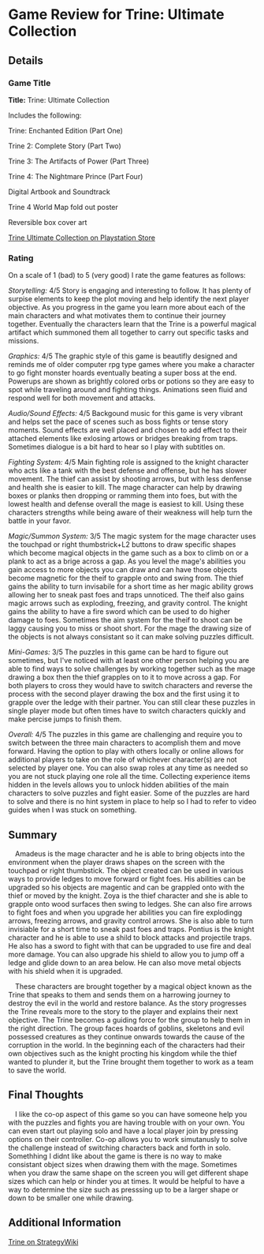 # Game Review for Trine: Ultimate Collection

## Details

### Game Title

**Title:** Trine: Ultimate Collection

Includes the following:

Trine: Enchanted Edition (Part One)

Trine 2: Complete Story (Part Two)

Trine 3: The Artifacts of Power (Part Three)

Trine 4: The Nightmare Prince (Part Four)

Digital Artbook and Soundtrack

Trine 4 World Map fold out poster

Reversible box cover art

[Trine Ultimate Collection on Playstation Store](https://store.playstation.com/en-us/product/UP4029-CUSA10755_00-TRINEULTIMATECOL)

### Rating

On a scale of 1 (bad) to 5 (very good) I rate the game features as follows:

*Storytelling:* 4/5 Story is engaging and interesting to follow. It has plenty of surpise elements to keep the plot moving and help identify the next player objective. As you progress in the game you learn more about each of the main characters and what motivates them to continue their journey together. Eventually the characters learn that the Trine is a powerful magical artifact which summoned them all together to carry out specific tasks and missions. 

*Graphics:* 4/5 The graphic style of this game is beautifly designed and reminds me of older computer rpg type games where you make a character to go fight monster hoards eventually beating a super boss at the end. Powerups are shown as brightly colored orbs or potions so they are easy to spot while traveling around and fighting things. Animations seen fluid and respond well for both movement and attacks.

*Audio/Sound Effects:* 4/5 Backgound music for this game is very vibrant and helps set the pace of scenes such as boss fights or tense story moments. Sound effects are well placed and chosen to add effect to their attached elements like exlosing artows or bridges breaking from traps. Sometimes dialogue is a bit hard to hear so I play with subtitles on.

*Fighting System:* 4/5  Main fighting role is assigned to the knight character who acts like a tank with the best defense and offense, but he has slower movement. The thief can assist by shooting arrows, but with less denfense and health she is easier to kill. The mage character can help by drawing boxes or planks then dropping or ramming them into foes, but with the lowest health and defense overall the mage is easiest to kill. Using these characters strengths while being aware of their weakness will help turn the battle in your favor.

*Magic/Summon System:* 3/5 The magic system for the mage character uses the touchpad or right thumbstrick+L2 buttons to draw specific shapes which become magical objects in the game such as a box to climb on or a plank to act as a brige across a gap. As you level the mage's abilities you gain access to more objects you can draw and can have those objects become magnetic for the theif to grapple onto and swing from. The thief gains the ability to turn invisabile for a short time as her magic ability grows allowing her to sneak past foes and traps unnoticed. The theif also gains magic arrows such as exploding, freezing, and gravity control. The knight gains the ability to have a fire sword which can be used to do higher damage to foes. Sometimes the aim system for the theif to shoot can be laggy causing you to miss or shoot short. For the mage the drawing size of the objects is not always consistant so it can make solving puzzles difficult.

*Mini-Games:* 3/5 The puzzles in this game can be hard to figure out sometimes, but I've noticed with at least one other person helping you are able to find ways to solve challenges by working together such as the mage drawing a box then the thief grapples on to it to move across a gap. For both players to cross they would have to switch characters and reverse the process with the second player drawing the box and the first using it to grapple over the ledge with their partner. You can still clear these puzzles in single player mode but often times have to switch characters quickly and make percise jumps to finish them. 

*Overall:* 4/5 The puzzles in this game are challenging and require you to switch between the three main characters to acomplish them and move forward. Having the option to play with others locally or online allows for additional players to take on the role of whichever character(s) are not selected by player one. You can also swap roles at any time as needed so you are not stuck playing one role all the time. Collecting experience items hidden in the levels allows you to unlock hidden abilities of the main characters to solve puzzles and fight easier. Some of the puzzles are hard to solve and there is no hint system in place to help so I had to refer to video guides when I was stuck on something.

## Summary

&emsp;Amadeus is the mage character and he is able to bring objects into the environment when the player draws shapes on the screen with the touchpad or right thumbstick. The object created can be used in various ways to provide ledges to move forward or fight foes. His abilities can be upgraded so his objects are magentic and can be grappled onto with the thief or moved by the knight. Zoya is the thief character and she is able to grapple onto wood surfaces then swing to ledges. She can also fire arrows to fight foes and when you upgrade her abilities you can fire explodingg arrows, freezing arrows, and gravity control arrows. She is also able to turn invisiable for a short time to sneak past foes and traps. Pontius is the knight character and he is able to use a shild to block attacks and projectile traps. He also has a sword to fight with that can be upgraded to use fire and deal more damage. You can also upgrade his shield to allow you to jump off a ledge and glide down to an area below. He can also move metal objects with his shield when it is upgraded.

&emsp;These characters are brought together by a magical object known as the Trine that speaks to them and sends them on a harrowing journey to destroy the evil in the world and restore balance. As the story progresses the Trine reveals more to the story to the player and explains their next objective. The Trine becomes a guiding force for the group to help them in the right direction. The group faces hoards of goblins, skeletons and evil possessed creatures as they continue onwards towards the cause of the corruption in the world. In the beginning each of the characters had their own objectives such as the knight procting his kingdom while the thief wanted to plunder it, but the Trine brought them together to work as a team to save the world.

## Final Thoughts

&emsp;I like the co-op aspect of this game so you can have someone help you with the puzzles and fights you are having trouble with on your own. You can even start out playing solo and have a local player join by pressing options on their controller. Co-op allows you to work simutanusly to solve the challenge instead of switching characters back and forth in solo. Somethhing I didnt like about the game is there is no way to make consistant object sizes when drawing them with the mage. Sometimes when you draw the same shape on the screen you will get different shape sizes which can help or hinder you at times. It would be helpful to have a way to determine the size such as presssing up to be a larger shape or down to be smaller one while drawing.

## Additional Information

[Trine on StrategyWiki](https://strategywiki.org/wiki/Trine)

